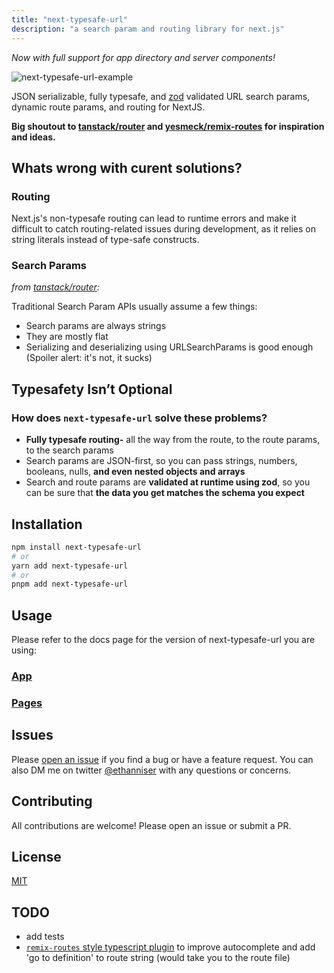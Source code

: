 ```yaml
---
title: "next-typesafe-url"
description: "a search param and routing library for next.js"
---
```


_Now with full support for app directory and server components!_

![next-typesafe-url-example](https://github.com/ethanniser/next-typesafe-url/assets/100045248/682e2a01-7e7f-4e44-adb5-6512b22eaadf)

JSON serializable, fully typesafe, and [zod](https://www.npmjs.com/package/zod) validated URL search params, dynamic route params, and routing for NextJS.

**Big shoutout to [tanstack/router](https://github.com/tanstack/router) and [yesmeck/remix-routes](https://github.com/yesmeck/remix-routes) for inspiration and ideas.**

## Whats wrong with curent solutions?

### Routing

Next.js's non-typesafe routing can lead to runtime errors and make it difficult to catch routing-related issues during development, as it relies on string literals instead of type-safe constructs.

### Search Params

_from [tanstack/router](https://tanstack.com/router/v1/docs/guide/search-params):_

Traditional Search Param APIs usually assume a few things:

- Search params are always strings
- They are mostly flat
- Serializing and deserializing using URLSearchParams is good enough (Spoiler alert: it's not, it sucks)

## Typesafety Isn’t Optional

### How does `next-typesafe-url` solve these problems?

- **Fully typesafe routing-** all the way from the route, to the route params, to the search params
- Search params are JSON-first, so you can pass strings, numbers, booleans, nulls, **and even nested objects and arrays**
- Search and route params are **validated at runtime using zod**, so you can be sure that **the data you get matches the schema you expect**

## Installation

```bash
npm install next-typesafe-url
# or
yarn add next-typesafe-url
# or
pnpm add next-typesafe-url
```

## Usage

Please refer to the docs page for the version of next-typesafe-url you are using:

### [App](/en/app)

### [Pages](/en/pages)

## Issues

Please [open an issue](https://github.com/ethanniser/next-typesafe-url/issues) if you find a bug or have a feature request.
You can also DM me on twitter [@ethanniser](https://twitter.com/ethanniser) with any questions or concerns.

## Contributing

All contributions are welcome! Please open an issue or submit a PR.

## License

[MIT](https://github.com/ethanniser/next-typesafe-url/blob/main/LICENSE)

## TODO

- add tests
- [`remix-routes` style typescript plugin](https://github.com/yesmeck/remix-routes/tree/master/packages/typescript-remix-routes-plugin) to improve autocomplete and add 'go to definition' to route string (would take you to the route file)
